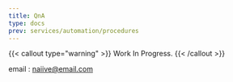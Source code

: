 ```yaml
---
title: QnA
type: docs
prev: services/automation/procedures
---
```


{{< callout type="warning" >}}
  Work In Progress.
{{< /callout >}}

email : <naiive@email.com>
